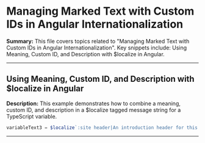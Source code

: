 # Managing Marked Text with Custom IDs in Angular Internationalization

**Summary:** This file covers topics related to "Managing Marked Text with Custom IDs in Angular Internationalization". Key snippets include: Using Meaning, Custom ID, and Description with $localize in Angular.

---

## Using Meaning, Custom ID, and Description with $localize in Angular

**Description:** This example demonstrates how to combine a meaning, custom ID, and description in a $localize tagged message string for a TypeScript variable.

```typescript
variableText3 = $localize`:site header|An introduction header for this sample@@introductionHeader:Hello i18n!`;
```

---